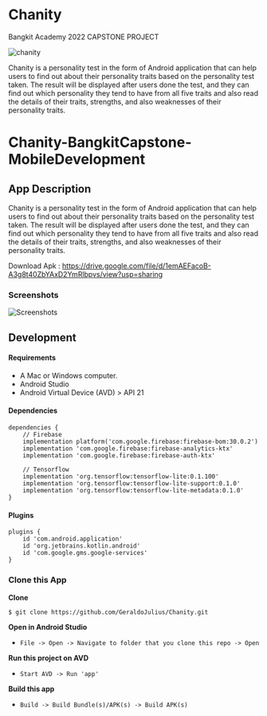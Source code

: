 # Chanity
Bangkit Academy 2022 CAPSTONE PROJECT

![chanity](https://user-images.githubusercontent.com/105622910/173272809-3faed106-6946-4ad5-98d2-68d4a3ae0ac0.png)

Chanity is a personality test in the form of Android application that can help users to find out about their personality traits based on the personality test taken. The result will be displayed after users done the test, and they can find out which personality they tend to have from all five traits and also read the details of their traits, strengths, and also weaknesses of their personality traits.

# Chanity-BangkitCapstone-MobileDevelopment

## App Description
Chanity is a personality test in the form of Android application that can help users to find out about their personality traits based on the personality test taken. The result will be displayed after users done the test, and they can find out which personality they tend to have from all five traits and also read the details of their traits, strengths, and also weaknesses of their personality traits.

Download Apk : https://drive.google.com/file/d/1emAEFacoB-A3g8t40ZbYAxD2YmRlbpvs/view?usp=sharing

### Screenshots
![Screenshots](https://user-images.githubusercontent.com/105622910/173273269-d2f50bfe-b326-4ec6-9c63-c772d6e63769.jpg)

## Development

#### Requirements
* A Mac or Windows computer.
* Android Studio
* Android Virtual Device (AVD) > API 21

#### Dependencies
```Gradle
dependencies {
    // Firebase
    implementation platform('com.google.firebase:firebase-bom:30.0.2')
    implementation 'com.google.firebase:firebase-analytics-ktx'
    implementation 'com.google.firebase:firebase-auth-ktx'

    // Tensorflow
    implementation 'org.tensorflow:tensorflow-lite:0.1.100'
    implementation 'org.tensorflow:tensorflow-lite-support:0.1.0'
    implementation 'org.tensorflow:tensorflow-lite-metadata:0.1.0'
}
```

#### Plugins
```Gradle
plugins {
    id 'com.android.application'
    id 'org.jetbrains.kotlin.android'
    id 'com.google.gms.google-services'
}
```
### Clone this App

**Clone**
```bash
$ git clone https://github.com/GeraldoJulius/Chanity.git
```

**Open in Android Studio**
* `File -> Open -> Navigate to folder that you clone this repo -> Open`

**Run this project on AVD**
* `Start AVD -> Run 'app'`

**Build this app**
* `Build -> Build Bundle(s)/APK(s) -> Build APK(s)`
